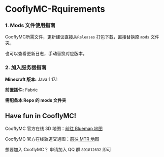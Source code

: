# CooflyMC-Rquirements

### 1. Mods 文件使用指南

CooflyMC所需文件，更新建议直接从`Releases` 打包下载，直接替换原 `mods` 文件夹。

也可以查看更新日志，手动替换对应版本。



### 2. 加入服务器指南

**Minecraft 版本:** Java 1.17.1

**前置插件:** Fabric

**需配备本 Repo 的 mods 文件夹**


## Have fun in CooflyMC!

CooflyMC 官方在线 3D 地图：[前往 Bluemap 地图](http://121.4.32.150:8100/)

CooflyMC 官方在线轨道交通图：[前往 MTR 地图](http://121.4.32.150:8888/)

想要加入 CooflyMC？ 申请加入 QQ 群 `891812632` 即可
